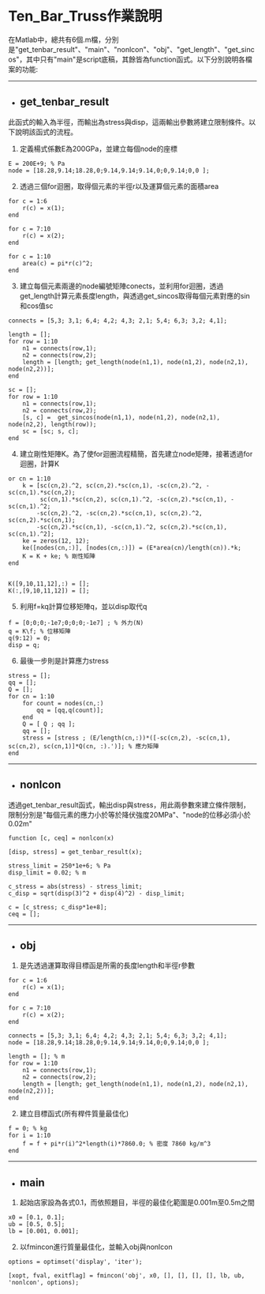 # Ten_Bar_Truss作業說明

在Matlab中，總共有6個.m檔，分別是"get_tenbar_result"、"main"、"nonlcon"、"obj"、"get_length"、"get_sincos"，其中只有"main"是script底稿，其餘皆為function函式。以下分別說明各檔案的功能:

---

* ## get_tenbar_result

此函式的輸入為半徑，而輸出為stress與disp，這兩輸出參數將建立限制條件。以下說明該函式的流程。

1. 定義楊式係數E為200GPa，並建立每個node的座標
```
E = 200E+9; % Pa
node = [18.28,9.14;18.28,0;9.14,9.14;9.14,0;0,9.14;0,0 ];
```
2. 透過三個for迴圈，取得個元素的半徑r以及運算個元素的面積area

```
for c = 1:6
    r(c) = x(1);
end
```
```
for c = 7:10
    r(c) = x(2);
end
```
```
for c = 1:10
    area(c) = pi*r(c)^2;
end
```
3. 建立每個元素兩邊的node編號矩陣conects，並利用for迴圈，透過get_length計算元素長度length，與透過get_sincos取得每個元素對應的sin和cos值sc
```
connects = [5,3; 3,1; 6,4; 4,2; 4,3; 2,1; 5,4; 6,3; 3,2; 4,1];

length = [];
for row = 1:10
    n1 = connects(row,1);
    n2 = connects(row,2);
    length = [length; get_length(node(n1,1), node(n1,2), node(n2,1), node(n2,2))];
end
```
```
sc = [];
for row = 1:10
    n1 = connects(row,1);
    n2 = connects(row,2);
    [s, c] =  get_sincos(node(n1,1), node(n1,2), node(n2,1), node(n2,2), length(row));
    sc = [sc; s, c];
end
```
4. 建立剛性矩陣K。為了使for迴圈流程精簡，首先建立node矩陣，接著透過for迴圈，計算K
```
or cn = 1:10
    k = [sc(cn,2).^2, sc(cn,2).*sc(cn,1), -sc(cn,2).^2, -sc(cn,1).*sc(cn,2);
         sc(cn,1).*sc(cn,2), sc(cn,1).^2, -sc(cn,2).*sc(cn,1), -sc(cn,1).^2;
        -sc(cn,2).^2, -sc(cn,2).*sc(cn,1), sc(cn,2).^2, sc(cn,2).*sc(cn,1);
        -sc(cn,2).*sc(cn,1), -sc(cn,1).^2, sc(cn,2).*sc(cn,1), sc(cn,1).^2];
    ke = zeros(12, 12);
    ke([nodes(cn,:)], [nodes(cn,:)]) = (E*area(cn)/length(cn)).*k;
    K = K + ke; % 剛性矩陣
end


K([9,10,11,12],:) = [];
K(:,[9,10,11,12]) = [];
```
5. 利用f=kq計算位移矩陣q，並以disp取代q
```
f = [0;0;0;-1e7;0;0;0;-1e7] ; % 外力(N)
q = K\f; % 位移矩陣
q(9:12) = 0;
disp = q;

```
6. 最後一步則是計算應力stress
```
stress = [];
qq = [];
Q = [];
for cn = 1:10
    for count = nodes(cn,:)
        qq = [qq,q(count)];
    end
    Q = [ Q ; qq ];
    qq = [];
    stress = [stress ; (E/length(cn,:))*([-sc(cn,2), -sc(cn,1), sc(cn,2), sc(cn,1)]*Q(cn, :).')]; % 應力矩陣
end
```

---

* ## nonlcon

透過get_tenbar_result函式，輸出disp與stress，用此兩參數來建立條件限制，限制分別是"每個元素的應力小於等於降伏強度20MPa"、"node的位移必須小於0.02m"
```
function [c, ceq] = nonlcon(x)

[disp, stress] = get_tenbar_result(x);

stress_limit = 250*1e+6; % Pa
disp_limit = 0.02; % m

c_stress = abs(stress) - stress_limit;
c_disp = sqrt(disp(3)^2 + disp(4)^2) - disp_limit;

c = [c_stress; c_disp*1e+8]; 
ceq = [];

```

---

* ## obj

1. 是先透過運算取得目標函是所需的長度length和半徑r參數
```
for c = 1:6
    r(c) = x(1);
end

for c = 7:10
    r(c) = x(2);
end

connects = [5,3; 3,1; 6,4; 4,2; 4,3; 2,1; 5,4; 6,3; 3,2; 4,1];
node = [18.28,9.14;18.28,0;9.14,9.14;9.14,0;0,9.14;0,0 ];

length = []; % m
for row = 1:10
    n1 = connects(row,1);
    n2 = connects(row,2);
    length = [length; get_length(node(n1,1), node(n1,2), node(n2,1), node(n2,2))];
end
```
2. 建立目標函式(所有桿件質量最佳化)
```
f = 0; % kg
for i = 1:10
    f = f + pi*r(i)^2*length(i)*7860.0; % 密度 7860 kg/m^3
end
```

---

* ## main

1. 起始店家設為各式0.1，而依照題目，半徑的最佳化範圍是0.001m至0.5m之間
```
x0 = [0.1, 0.1];
ub = [0.5, 0.5];
lb = [0.001, 0.001];
```
2. 以fmincon進行質量最佳化，並輸入obj與nonlcon
```
options = optimset('display', 'iter');

[xopt, fval, exitflag] = fmincon('obj', x0, [], [], [], [], lb, ub, 'nonlcon', options);
```
